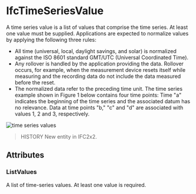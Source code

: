 # IfcTimeSeriesValue

A time series value is a list of values that comprise the time series. At least one value must be supplied. Applications are expected to normalize values by applying the following three rules:

* All time (universal, local, daylight savings, and solar) is normalized against the ISO 8601 standard GMT/UTC (Universal Coordinated Time).
* Any rollover is handled by the application providing the data. Rollover occurs, for example, when the measurement device resets itself while measuring and the recording data do not include the data measured before the reset.
* The normalized data refer to the preceding time unit. The time series example shown in Figure 1 below contains four time points: Time "a" indicates the beginning of the time series and the associated datum has no relevance. Data at time points "b," "c" and "d" are associated with values 1, 2 and 3, respectively.
<!-- end of definition -->
![time series values](../../../../figures/ifctimeseries_timeseriesvalue.gif "Figure 1 — Time series value")

> HISTORY New entity in IFC2x2.

## Attributes

### ListValues
A list of time-series values. At least one value is required.
